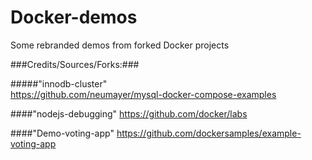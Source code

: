 # Docker-demos
Some rebranded demos from forked Docker projects

###Credits/Sources/Forks:###

#####"innodb-cluster"   
https://github.com/neumayer/mysql-docker-compose-examples  

####"nodejs-debugging"
https://github.com/docker/labs   

####"Demo-voting-app"
https://github.com/dockersamples/example-voting-app  




